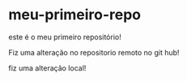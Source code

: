 # meu-primeiro-repo
este é o meu primeiro repositório!

Fiz uma alteração no repositorio remoto no git hub!

fiz uma alteração local!